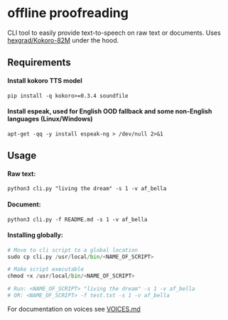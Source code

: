 # offline proofreading
CLI tool to easily provide text-to-speech on raw text or documents. Uses [hexgrad/Kokoro-82M](https://huggingface.co/hexgrad/Kokoro-82M) under the hood.

## Requirements
#### Install kokoro TTS model
```
pip install -q kokoro>=0.3.4 soundfile
```

#### Install espeak, used for English OOD fallback and some non-English languages (Linux/Windows)
```
apt-get -qq -y install espeak-ng > /dev/null 2>&1
```

## Usage
#### Raw text:
```
python3 cli.py "living the dream" -s 1 -v af_bella
```

#### Document:
```
python3 cli.py -f README.md -s 1 -v af_bella
```

#### Installing globally:
``` python
# Move to cli script to a global location
sudo cp cli.py /usr/local/bin/<NAME_OF_SCRIPT>

# Make script executable
chmod +x /usr/local/bin/<NAME_OF_SCRIPT>

# Run: <NAME_OF_SCRIPT> "living the dream" -s 1 -v af_bella
# OR: <NAME_OF_SCRIPT> -f test.txt -s 1 -v af_bella
```

For documentation on voices see [VOICES.md](VOICES.md)